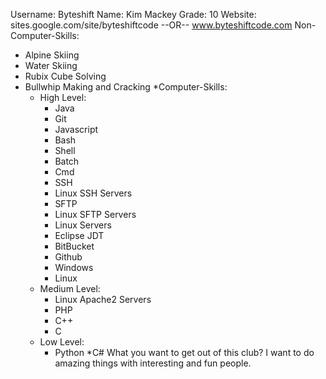 Username: Byteshift
Name: Kim Mackey
Grade: 10
Website: sites.google.com/site/byteshiftcode --OR-- www.byteshiftcode.com
Non-Computer-Skills:
* Alpine Skiing
* Water Skiing
* Rubix Cube Solving
* Bullwhip Making and Cracking
*Computer-Skills:
	* High Level:
		* Java
		* Git
		* Javascript
		* Bash
		* Shell
		* Batch
		* Cmd
		* SSH
		* Linux SSH Servers
		* SFTP
		* Linux SFTP Servers
		* Linux Servers
		* Eclipse JDT
		* BitBucket
		* Github
		* Windows
		* Linux
	* Medium Level:
		* Linux Apache2 Servers
		* PHP
		* C++
		* C
	* Low Level:
		* Python
		*C#
What you want to get out of this club?
	I want to do amazing things with interesting and fun people.

